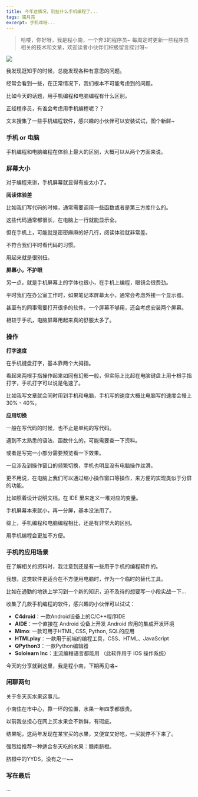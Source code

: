 ```yaml
---
title: 今年这情况，别扯什么手机编程了...
tags: 猿月亮
excerpt: 手机难呀...
---
```


> 哈喽，你好呀，我是程小南，一个奔3的程序员~
> 每周定时更新一些程序员相关的技术和文章，欢迎读者小伙伴们积极留言探讨呀~

![](https://navtool.gitee.io/blog/assets/imgs/20230129/image-20230131202552691.png)

我发现逛知乎的时候，总能发现各种有意思的问题。

经常会看到一些，在正常情况下，我们根本不可能考虑到的问题。

比如今天的话题，用手机编程和电脑编程有什么区别。

正经程序员，有谁会考虑用手机编程呢？？

文末搜集了一些手机编程软件，感兴趣的小伙伴可以安装试试，图个新鲜~

### 手机 or 电脑

手机编程和电脑编程在体验上最大的区别，大概可以从两个方面来说。

### 屏幕大小

对于编程来讲，手机屏幕就显得有些太小了。

**阅读体验差**

比如我们写代码的时候，通常需要调用一些函数或者是第三方库什么的。

这些代码通常都很长，在电脑上一行就能显示全。

但在手机上，可能就是密密麻麻的好几行，阅读体验就非常差。

不符合我们平时看代码的习惯。

用起来就是很别扭。

**屏幕小，不护眼**

另一点，就是手机屏幕上的字体也很小，在手机上编程，眼镜会很费劲。

平时我们在办公室工作时，如果笔记本屏幕太小，通常会考虑外接一个显示器。

甚至有的同事需要打开很多的软件，一个屏幕不够用，还会考虑安装两个屏幕。

相较于手机，电脑屏幕用起来真的舒服太多了。

### 操作

**打字速度**

在手机键盘打字，基本靠两个大拇指。

看起来两根手指操作起来如同有幻影一般，但实际上比起在电脑键盘上用十根手指打字，手机打字可以说是龟速了。

比如我写文章就会同时用到手机和电脑，手机写的速度大概比电脑写的速度会慢上 30% - 40%。

**应用切换**

一般在写代码的时候，也不止是单纯的写代码。

遇到不太熟悉的语法、函数什么的，可能需要查一下资料。

或者是写完一小部分需要预览看一下效果。

一旦涉及到操作窗口的频繁切换，手机也明显没有电脑操作丝滑。

更不用说，在电脑上我们可以通过缩小操作窗口等操作，来方便的实现类似于分屏的功能。

比如照着设计说明文档，在 IDE 里来定义一堆对应的变量。

手机屏幕本来就小，再一分屏，基本没法用了。

综上，手机编程和电脑编程相比，还是有非常大的区别。

用手机编程会更加不方便。

### 手机的应用场景

在了解相关的资料时，我注意到还是有一些用于手机的编程软件的。

我想，这类软件更适合在不方便用电脑时，作为一个临时的替代工具。

比如在通勤的地铁上学习到一个新的知识，迫不及待的想要写一小段实战一下...

收集了几款手机编程的软件，感兴趣的小伙伴可以试试：

- **C4droid**：一款Android设备上的C/C++程序IDE
- **AIDE**：一个直接在 Android 设备上开发 Android 应用的集成开发环境
- **Mimo**: 一款可用于HTML, CSS, Python, SQL的应用
- **HTMLplay**：一款用于前端的编程工具，CSS、HTML、JavaScript
- **QPython3**：一款Python编辑器
- **Sololearn Inc**：主流编程语言都能用 （此软件用于 IOS 操作系统）

今天的分享就到这里，我是程小南，下期再见咯~

### 闲聊两句

关于冬天买水果这事儿。

小南住在市中心，靠一环的位置，水果一年四季都很贵。

以前我总担心在网上买水果会不新鲜，有瑕疵。

结果呢，这两年发现在某宝买的水果，又便宜又好吃，一买就停不下来了。

强烈给推荐一种适合冬天吃的水果：赣南脐橙。

脐橙中的YYDS，没有之一~~

### 写在最后

...





















